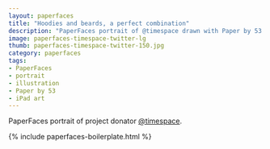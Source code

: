 ```yaml
---
layout: paperfaces
title: "Hoodies and beards, a perfect combination"
description: "PaperFaces portrait of @timespace drawn with Paper by 53 on an iPad."
image: paperfaces-timespace-twitter-lg
thumb: paperfaces-timespace-twitter-150.jpg
category: paperfaces
tags: 
- PaperFaces
- portrait
- illustration
- Paper by 53
- iPad art
---
```


PaperFaces portrait of project donator [@timespace](http://twitter.com/timespace).

{% include paperfaces-boilerplate.html %}